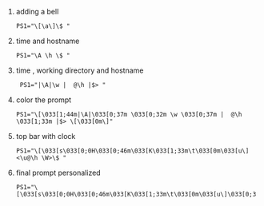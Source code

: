 1. adding a bell 
	```
	PS1="\[\a\]\$ "
	```
2. time and hostname
	```
	PS1="\A \h \$ "
	```
3. time , working directory and hostname
	```
	 PS1="|\A|\w |  @\h |$> "
	```
4. color the prompt
	```
	PS1="\[\033[1;44m|\A|\033[0;37m \033[0;32m \w \033[0;37m |  @\h \033[1;33m |$> \[\033[0m\]"
	```
5. top bar with clock
	```
	PS1="\[\033[s\033[0;0H\033[0;46m\033[K\033[1;33m\t\033[0m\033[u\] <\u@\h \W>\$ "
	```
6. final prompt personalized
	```
	PS1="\[\033[s\033[0;0H\033[0;46m\033[K\033[1;33m\t\033[0m\033[u\]\033[0;33m|\u\033[0;37m@\033[0;36m\h\033[0;32m|\w|\033[1;33m\$>\033[0m\]"
	```
